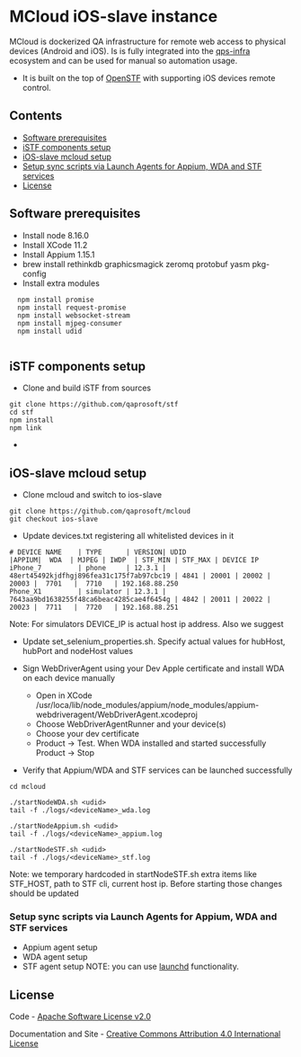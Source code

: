 MCloud iOS-slave instance
==================

MCloud is dockerized QA infrastructure for remote web access to physical devices (Android and iOS). Is is fully integrated into the [qps-infra](http://www.qps-infra.io) ecosystem and can be used for manual so automation usage.

* It is built on the top of [OpenSTF](https://github.com/openstf) with supporting iOS devices remote control.

## Contents
* [Software prerequisites](#software-prerequisites)
* [iSTF components setup](#istf-components-setup)
* [iOS-slave mcloud setup](#ios-slave-mcloud-setup)
* [Setup sync scripts via Launch Agents for Appium, WDA and STF services](#setup-sync-scripts-via-launch-agents-for-appium-wda-and-stf-services)
* [License](#license)

## Software prerequisites
* Install node 8.16.0
* Install XCode 11.2
* Install Appium 1.15.1
* brew install rethinkdb graphicsmagick zeromq protobuf yasm pkg-config
* Install extra modules
```
  npm install promise
  npm install request-promise
  npm install websocket-stream
  npm install mjpeg-consumer
  npm install udid
  
```

## iSTF components setup
* Clone and build iSTF from sources
```
git clone https://github.com/qaprosoft/stf
cd stf
npm install
npm link
```
* 

## iOS-slave mcloud setup
* Clone mcloud and switch to ios-slave
```
git clone https://github.com/qaprosoft/mcloud
git checkout ios-slave

```
* Update devices.txt registering all whitelisted devices in it
```
# DEVICE NAME    | TYPE      | VERSION| UDID                                     |APPIUM|  WDA  | MJPEG | IWDP  | STF_MIN | STF_MAX | DEVICE IP
iPhone_7         | phone     | 12.3.1 | 48ert45492kjdfhgj896fea31c175f7ab97cbc19 | 4841 | 20001 | 20002 | 20003 |  7701   |  7710   | 192.168.88.250
Phone_X1         | simulator | 12.3.1 | 7643aa9bd1638255f48ca6beac4285cae4f6454g | 4842 | 20011 | 20022 | 20023 |  7711   |  7720   | 192.168.88.251
```
Note: For simulators DEVICE_IP is actual host ip address. Also we suggest

* Update set_selenium_properties.sh. Specify actual values for hubHost, hubPort and nodeHost values

* Sign WebDriverAgent using your Dev Apple certificate and install WDA on each device manually
  * Open in XCode /usr/loca/lib/node_modules/appium/node_modules/appium-webdriveragent/WebDriverAgent.xcodeproj
  * Choose WebDriverAgentRunner and your device(s) 
  * Choose your dev certificate
  * Product -> Test. When WDA installed and started successfully Product -> Stop

* Verify that Appium/WDA and STF services can be launched successfully
```
cd mcloud

./startNodeWDA.sh <udid>
tail -f ./logs/<deviceName>_wda.log

./startNodeAppium.sh <udid>
tail -f ./logs/<deviceName>_appium.log

./startNodeSTF.sh <udid>
tail -f ./logs/<deviceName>_stf.log
```  

Note: we temporary hardcoded in startNodeSTF.sh extra items like STF_HOST, path to STF cli, current host ip. Before starting those changes should be updated
### Setup sync scripts via Launch Agents for Appium, WDA and STF services
  * Appium agent setup
  * WDA agent setup
  * STF agent setup
  NOTE: you can use [launchd](https://www.launchd.info/) functionality.

## License
Code - [Apache Software License v2.0](http://www.apache.org/licenses/LICENSE-2.0)

Documentation and Site - [Creative Commons Attribution 4.0 International License](http://creativecommons.org/licenses/by/4.0/deed.en_US)
